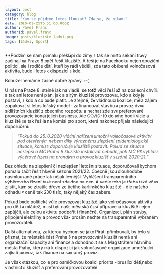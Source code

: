 ```yaml
---
layout: post
category: blog
title: 'Kam se půjdeme letos klouzat? Zdá se, že nikam.'
date: 2020-09-25T5:51:00.000Z
author: Pavel Franc
authorId: pavel.franc
image: posts/kluziste-ladvi.png
tags: [Ládví, Sport]
---
```


**Podzim se nám pomalu překlápí do zimy a tak se místo sekání trávy začínají na Praze 8 opět řešit kluziště. A řeší je na Facebooku nejen opoziční politici, ale i rodiče dětí, kteří by rádi věděli, zda tato oblíbená volnočasová aktivita, bude i letos k dispozici a kde.

Bohužel nemáme žádné dobré zprávy. :-(

U nás na Praze 8, stejně jak na vládě, se totiž věci řeší až na poslední chvíli, a tak ani letos není plán, jak a s kým kluziště provozovat, kdo a kdy je postaví, a kdo a co bude platit. Je zřejmé, že vládnoucí koalice, měla zájem zopakovat si letos loňský model - zafinancovat stavbu a provoz dvou sídlištních kluzišť z obecního rozpočtu a nechat zde své preferované provozovatele konat jejich business. Ale COVID-19 do toho hodil vidle a kluziště se tak řešila na komisi pro sport, která nakonec přijala následující doporučení:

> *“Pokud do 25.10.2020 vládní nařízení umožní volnočasové aktivity pod otevřeným nebem díky výraznému zlepšení epidemiologické situace, komise doporučuje kluziště postavit.
Pokud se situace nezlepší a MČ Praha 8 kluziště instalovat nebude, pak MČ P8 vyhlásí výběrové řízení na pronájem a provoz kluzišť v sezóně 2020-21.”*

Bez ohledu na zlepšení či nezlepšení letošní situace, doporučovali bychom pomalu začít řešit hlavně sezonu 2021/22. Obecně jsou dlouhodobě nasmlouvané práce tak nějak levnější. Vyhlášení transparentního výběrového řízení také není zde dne na den. A vedle toho je třeba také včas zjistit, kam se ztratilo dřevo ze třetího karlínského kluziště - dle našeho odhadu v ceně tak 200 tisíc, taky nějaký čas zabere.

Pokud bude politická vůle provozovat kluziště jako volnočasovou aktivitu pro děti a mládež, musí být naše městská část připravena kluziště nejen zapůjčit, ale celou aktivitu podpořit i finančně. Organizaci, plán stavby, připojení elektřiny a provoz však prosím nechte na transparentně vybraném provozovateli. 

Další alternativou, za kterou bychom se jako Piráti přimlouvali, by bylo si přiznat, že městská část Praha 8 na provozování kluzišť nemá ani organizační kapacity ani finance a dohodnout se s Magistrátem hlavního města Prahy, který má k dispozici jak volnočasové organizace umožňující zajistit provoz, tak finance na samotný provoz. 

Je však otázkou, co je pro osmičkovou koalici priorita - bruslící děti,nebo vlastnictví kluzišť a preferovaní provozovatelé.






